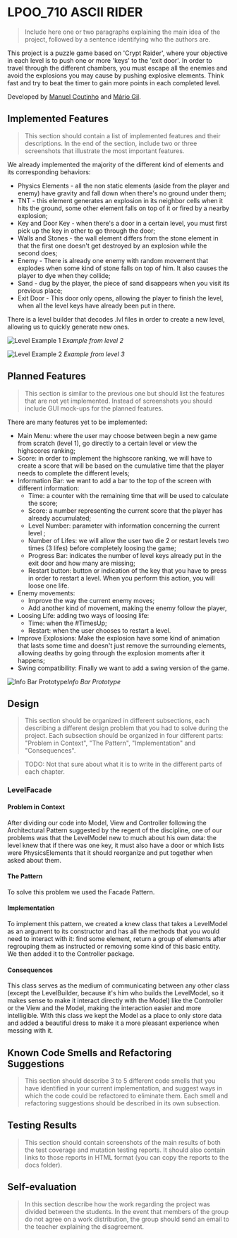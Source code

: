 # LPOO_710 ASCII RIDER

> Include here one or two paragraphs explaining the main idea of the project, followed by a sentence identifying who the authors are.  

This project is a puzzle game based on 'Crypt Raider', where your objective in each level is to push one or more 'keys' to the 'exit door'. In order to travel through the different chambers, you must escape all the enemies and avoid the explosions you may cause by pushing explosive elements.
 Think fast and try to beat the timer to gain more points in each completed level.

 Developed by [Manuel Coutinho](https://github.com/ManelCoutinho "ManelCoutinho") and [Mário Gil](https://github.com/GambuzX "GambuzX").

## Implemented Features

> This section should contain a list of implemented features and their descriptions. In the end of the section, include two or three screenshots that illustrate the most important features.

We already implemented the majority of the different kind of elements and its corresponding behaviors:

 - Physics Elements - all the non static elements (aside from the player and enemy) have gravity and fall down when there's no ground under them;
 - TNT - this element generates an explosion in its neighbor cells when it hits the ground, some other element falls on top of it or fired by a nearby explosion; 
 - Key and Door Key - when there's a door in a certain level, you must first pick up the key in other to go through the door;
 - Walls and Stones - the wall element differs from the stone element in that the first one doesn't get destroyed by an explosion while the second does;
 - Enemy - There is already one enemy with random movement that explodes when some kind of stone falls on top of him. It also causes the player to dye when they collide;
 - Sand  - dug by the player, the piece of sand disappears when you visit its previous place; 
 - Exit Door - This door only opens, allowing the player to finish the level, when all the level keys have already been put in there.

There is a level builder that decodes .lvl files in order to create a new level, allowing us to quickly generate new ones.

![Level Example 1](https://github.com/FEUP-LPOO/projecto-lpoo-2019-lpoo_710/blob/master/docs/Images/implemented1.png) *Example from level 2*

![Level Example 2](https://github.com/FEUP-LPOO/projecto-lpoo-2019-lpoo_710/blob/master/docs/Images/implemented2.png) *Example from level 3*


## Planned Features

> This section is similar to the previous one but should list the features that are not yet implemented. Instead of screenshots you should include GUI mock-ups for the planned features.

There are many features yet to be implemented:

 - Main Menu: where the user may choose between begin a new game from scratch (level 1), go directly to a certain level or view the highscores ranking;
 - Score: in order to implement the highscore ranking, we will have to create a score that will be based on the cumulative time that the player needs to complete the different levels;
 - Information Bar: we want to add a bar to the top of the screen with different information: 
	 -	Time: a counter with the remaining time that will be used to calculate the score;
	 -	Score: a number representing the current score that the player has already accumulated;
	 -	Level Number: parameter with information concerning the current level ;
	 -	Number of Lifes: we will allow the user two die 2 or restart levels two times (3 lifes) before completely loosing the game;
	 -	Progress Bar: indicates the number of level keys already put in the exit door and how many are missing;
	 -	Restart button: button or indication of the key that you have to press in order to restart a level. When you perform this action, you will loose one life.
- Enemy movements: 
	- Improve the way the current enemy moves;
	- Add another kind of movement, making the enemy follow the player,
- Loosing Life: adding two ways of loosing life:
	- Time: when the #TimesUp;
	- Restart: when the user chooses to restart a level.
- Improve Explosions: Make the explosion have some kind of animation that lasts some time and doesn't just remove the surrounding elements, allowing deaths by going through the explosion moments after it happens;
- Swing compatibility: Finally we want to add a swing version of the game.

![Info Bar Prototype](https://github.com/FEUP-LPOO/projecto-lpoo-2019-lpoo_710/blob/master/docs/Images/info_bar.png)*Info Bar Prototype*


## Design

> This section should be organized in different subsections, each describing a different design problem that you had to solve during the project. Each subsection should be organized in four different parts: "Problem in Context", "The Pattern", "Implementation" and "Consequences".

>TODO: Not that sure about what it is to write in the different parts of each chapter. 

### LevelFacade
#### Problem in Context
After dividing our code into Model, View and Controller following the Architectural Pattern suggested by the regent of the discipline, one of our problems was that the LevelModel new to much about his own data: the level knew that if there was one key, it must also have a door or which lists were PhysicsElements  that it should reorganize and put together when asked about them.
#### The Pattern
To solve this problem we used the Facade Pattern.
#### Implementation
To implement this pattern, we created a knew class that takes a LevelModel as an argument to its constructor and has all the methods that you would need to interact with it: find some element, return a group of elements after regrouping them as instructed or removing some kind of this basic entity. We then added it to the Controller package. 
#### Consequences
This class serves as the medium of communicating between any other class (except the LevelBuilder, because it's him who builds the LevelModel, so it makes sense to make it interact directly with the Model) like the Controller or the View and the Model, making the interaction easier and more intelligible. With this class we kept the Model as a place to only store data and added a beautiful dress to make it a more pleasant experience when messing with it.

## Known Code Smells and Refactoring Suggestions

> This section should describe 3 to 5 different code smells that you have identified in your current implementation, and suggest ways in which the code could be refactored to eliminate them. Each smell and refactoring suggestions should be described in its own subsection.

## Testing Results

> This section should contain screenshots of the main results of both the test coverage and mutation testing reports. It should also contain links to those reports in HTML format (you can copy the reports to the docs folder).

## Self-evaluation

> In this section describe how the work regarding the project was divided between the students. In the event that members of the group do not agree on a work distribution, the group should send an email to the teacher explaining the disagreement.
